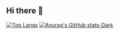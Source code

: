 ## Hi there 👋

[![Top Langs](https://github-readme-stats.vercel.app/api/top-langs/?username=MAQUO22&layout=donut&theme=tokyonight)](https://github.com/anuraghazra/github-readme-stats) [![Anurag's GitHub stats-Dark](https://github-readme-stats.vercel.app/api?username=MAQUO22&show_icons=true&theme=tokyonight#gh-dark-mode-only)](https://github.com/anuraghazra/github-readme-stats#gh-dark-mode-only)
<!--
**MAQUO22/MAQUO22** is a ✨ _special_ ✨ repository because its `README.md` (this file) appears on your GitHub profile.

Here are some ideas to get you started:

- 🔭 I’m currently working on ...
- 🌱 I’m currently learning ...
- 👯 I’m looking to collaborate on ...
- 🤔 I’m looking for help with ...
- 💬 Ask me about ...
- 📫 How to reach me: ...
- 😄 Pronouns: ...
- ⚡ Fun fact: ...
-->

